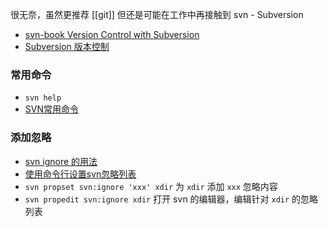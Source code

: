 很无奈，虽然更推荐 [[git]] 
但还是可能在工作中再接触到 svn - Subversion

- [svn-book Version Control with Subversion](http://svnbook.red-bean.com/en/1.7/svn-book.html)
- [Subversion 版本控制](http://svnbook.red-bean.com/nightly/zh/svn-book.html)


### 常用命令
- `svn help`
- [SVN常用命令](https://gaomf.cn/2017/03/30/SVN/)

### 添加忽略
- [svn ignore 的用法](http://www.cnblogs.com/youxin/p/6624704.html)
- [使用命令行设置svn忽略列表](http://www.cnblogs.com/yuanyq/p/3667190.html)
- `svn propset svn:ignore 'xxx' xdir` 为 `xdir` 添加 `xxx` 忽略内容
- `svn propedit svn:ignore xdir` 打开 svn 的编辑器，编辑针对 `xdir` 的忽略列表

